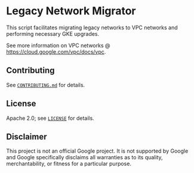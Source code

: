 # Legacy Network Migrator

This script facilitates migrating legacy networks to VPC networks and performing
necessary GKE upgrades.

See more information on VPC networks @ https://cloud.google.com/vpc/docs/vpc.

## Contributing

See [`CONTRIBUTING.md`](CONTRIBUTING.md) for details.

## License

Apache 2.0; see [`LICENSE`](LICENSE) for details.

## Disclaimer

This project is not an official Google project. It is not supported by
Google and Google specifically disclaims all warranties as to its quality,
merchantability, or fitness for a particular purpose.
